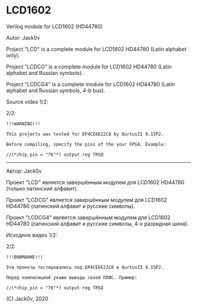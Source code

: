 # LCD1602
Verilog module for LCD1602 (HD44780)

Autor: Jack0v

Project "LCD"    is a complete module for LCD1602 HD44780 (Latin alphabet only).

Project "LCDCG"  is a complete module for LCD1602 HD44780 (Latin alphabet and Russian symbols).

Project "LCDCG4" is a complete module for LCD1602 HD44780 (Latin alphabet and Russian symbols, 4-b bus).

Source video 1/2:

2/2:

	!!!WARNING!!!
    
	This projects was tested for EP4CE6E22C8 by QurtusII 9.1SP2.
    
	Before compiling, specify the pins of the your FPGA. Example:
    
	//(*chip_pin = "76"*) output reg TRSQ
    

--------------

Автор: Jack0v

Проект "LCD"    является завершённым модулем для LCD1602 HD44780 (только латинский алфавит).

Проект "LCDCG"  является завершённым модулем для LCD1602 HD44780 (латинский алфавит и русские символы).

Проект "LCDCG4" является завершённым модулем для LCD1602 HD44780 (латинский алфавит и русские символы, 4-х разрядная шина).

Исходное видео 1/2:

2/2:

	!!!ВНИМАНИЕ!!!
    
	Эти проекты тестировались под EP4CE6E22C8 в QurtusII 9.1SP2.
    
	Перед компиляцией укажи выводы своей ПЛИС. Пример:
    
	//(*chip_pin = "76"*) output reg TRSQ


(C) Jack0v, 2020
